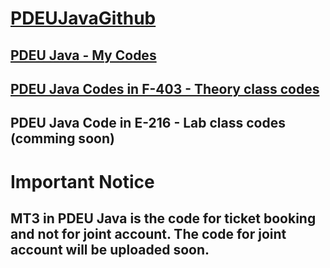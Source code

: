 # [PDEUJavaGithub](https://github.com/TirthPShah/PDEUJavaGithub/tree/main)

## [PDEU Java - My Codes](https://github.com/TirthPShah/PDEUJavaGithub/tree/main/PDEU%20Java)
## [PDEU Java Codes in F-403 - Theory class codes](https://github.com/TirthPShah/PDEUJavaGithub/tree/main/PDEU%20Java%20Codes%20in%20F-403)
## PDEU Java Code in E-216 - Lab class codes (comming soon)

# Important Notice

## MT3 in PDEU Java is the code for ticket booking and not for joint account. The code for joint account will be uploaded soon.